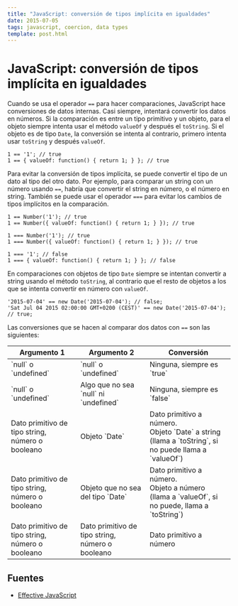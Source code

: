 ```yaml
---
title: "JavaScript: conversión de tipos implícita en igualdades"
date: 2015-07-05
tags: javascript, coercion, data types
template: post.html
---
```


# JavaScript: conversión de tipos implícita en igualdades

Cuando se usa el operador `==` para hacer comparaciones, JavaScript hace conversiones de datos internas. Casi siempre, intentará convertir los datos en números. Si la comparación es entre un tipo primitivo y un objeto, para el objeto siempre intenta usar el método `valueOf` y después el `toString`. Si el objeto es de tipo `Date`, la conversión se intenta al contrario, primero intenta usar `toString` y después `valueOf`.

    1 == '1'; // true
    1 == { valueOf: function() { return 1; } }; // true

Para evitar la conversión de tipos implícita, se puede convertir el tipo de un dato al tipo del otro dato. Por ejemplo, para comparar un string con un número usando `==`, habría que convertir el string en número, o el número en string. También se puede usar el operador `===` para evitar los cambios de tipos implícitos en la comparación.

    1 == Number('1'); // true
    1 == Number({ valueOf: function() { return 1; } }); // true

    1 === Number('1'); // true
    1 === Number({ valueOf: function() { return 1; } }); // true
    
    1 === '1'; // false
    1 === { valueOf: function() { return 1; } }; // false

En comparaciones con objetos de tipo `Date` siempre se intentan convertir a string usando el método `toString`, al contrario que el resto de objetos a los que se intenta convertir en número con `valueOf`.

    '2015-07-04' == new Date('2015-07-04'); // false;
    'Sat Jul 04 2015 02:00:00 GMT+0200 (CEST)' == new Date('2015-07-04'); // true;

Las conversiones que se hacen al comparar dos datos con `==` son las siguientes:

<table>
  <thead>
    <tr>
      <th>Argumento 1</th>
      <th>Argumento 2</th>
      <th>Conversión</th>
    </tr>
  </thead>
  <tbody>
    <tr>
      <td>`null` o `undefined`</td>
      <td>`null` o `undefined`</td>
      <td>Ninguna, siempre es `true`</td>
    </tr>
    <tr>
      <td>`null` o `undefined`</td>
      <td>Algo que no sea `null` ni `undefined`</td>
      <td>Ninguna, siempre es `false`</td>
    </tr>
    <tr>
      <td>Dato primitivo de tipo string, número o booleano</td>
      <td>Objeto `Date`</td>
      <td>Dato primitivo a número.<br>Objeto `Date` a string (llama a `toString`, si no puede llama a `valueOf`)</td>
    </tr>
    <tr>
      <td>Dato primitivo de tipo string, número o booleano</td>
      <td>Objeto que no sea del tipo `Date`</td>
      <td>Dato primitivo a número.<br>Objeto a número (llama a `valueOf`, si no puede, llama a `toString`)</td>
    </tr>
    <tr>
      <td>Dato primitivo de tipo string, número o booleano</td>
      <td>Dato primitivo de tipo string, número o booleano</td>
      <td>Dato primitivo a número</td>
    </tr>
  </tbody>
</table>

## Fuentes

* [Effective JavaScript](http://www.amazon.es/Effective-JavaScript-Specific-Software-Development/dp/0321812182)
